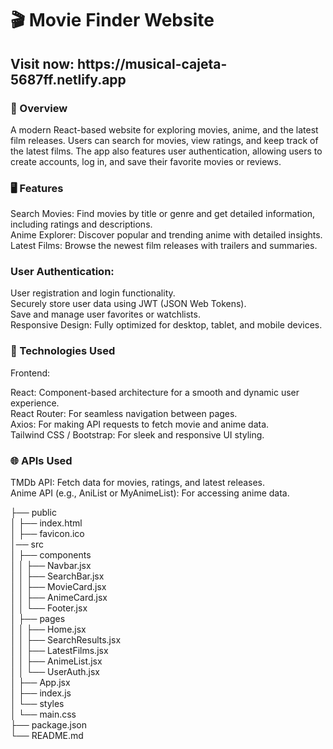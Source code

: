 <h1>🎬 Movie Finder Website</h1>
<h2>Visit now: https://musical-cajeta-5687ff.netlify.app</h2>
<h3>🌟 Overview</h3>
<p>A modern React-based website for exploring movies, anime, and the latest film releases. Users can search for movies, view ratings, and keep track of the latest films. The app also features user authentication, allowing users to create accounts, log in, and save their favorite movies or reviews.</p>

<h3>🖥️ Features</h3>
Search Movies: Find movies by title or genre and get detailed information, including ratings and descriptions.<br>
Anime Explorer: Discover popular and trending anime with detailed insights.<br>
Latest Films: Browse the newest film releases with trailers and summaries.<br>

<h3>User Authentication:</h3>
User registration and login functionality.<br>
Securely store user data using JWT (JSON Web Tokens).<br>
Save and manage user favorites or watchlists.<br>
Responsive Design: Fully optimized for desktop, tablet, and mobile devices.<br>


<h3>🚀 Technologies Used</h3>
<p>Frontend:</p>
React: Component-based architecture for a smooth and dynamic user experience.<br>
React Router: For seamless navigation between pages.<br>
Axios: For making API requests to fetch movie and anime data.<br>
Tailwind CSS / Bootstrap: For sleek and responsive UI styling.<br>

<h3>🌐 APIs Used</h3>
TMDb API: Fetch data for movies, ratings, and latest releases.<br>
Anime API (e.g., AniList or MyAnimeList): For accessing anime data.<br>


├── public<br>
│   ├── index.html<br>
│   ├── favicon.ico<br>
│── src<br>
│   ├── components<br>
│   │   ├── Navbar.jsx<br>
│   │   ├── SearchBar.jsx<br>
│   │   ├── MovieCard.jsx<br>
│   │   ├── AnimeCard.jsx<br>
│   │   └── Footer.jsx<br>
│   ├── pages<br>
│   │   ├── Home.jsx<br>
│   │   ├── SearchResults.jsx<br>
│   │   ├── LatestFilms.jsx<br>
│   │   ├── AnimeList.jsx<br>
│   │   └── UserAuth.jsx<br>
│   ├── App.jsx<br>
│   ├── index.js<br>
│   └── styles<br>
│       └── main.css<br>
├── package.json<br>
└── README.md<br>
